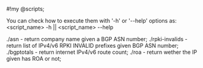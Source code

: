 #!my @scripts;

You can check how to execute them with '-h' or '--help' options as:
<script_name> -h || <script_name> --help

./asn - return company name given a BGP ASN number;
./rpki-invalids - return list of IPv4/v6 RPKI INVALID prefixes given BGP ASN number;
./bgptotals - return internet IPv4/v6 route count;
./roa - return wether the IP given has ROA or not;
